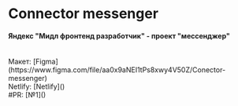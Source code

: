 # Connector messenger

#### Яндекс "Мидл фронтенд разработчик" - проект "мессенджер"

<br>
Макет: [Figma](https://www.figma.com/file/aa0x9aNEI1tPs8xwy4V50Z/Conector-messenger)
<br>
Netlify: [Netlify]()
<br>
#PR: [№1]()
